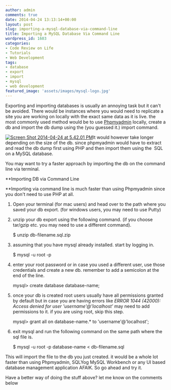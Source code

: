 ```yaml
---
author: admin
comments: true
date: 2014-04-24 13:13:14+00:00
layout: post
slug: importing-a-mysql-database-via-command-line
title: Importing a MySQL Database Via Command Line
wordpress_id: 1603
categories:
- Code Review on Life
- Tutorials
- Web Development
tags:
- database
- export
- import
- mysql
- web development
featured_image: 'assets/images/mysql-logo.jpg'
---
```


Exporting and importing databases is usually an annoying task but it can't be avoided. There would be instances where you would need to replicate a site you are working on locally with the exact same data as it is live. the most commonly used method would be to use [Phpmyadmin](http://phpmyadmin.net) locally, create a db and import the db dump using the (you guessed it.) import command.

[![Screen Shot 2014-04-24 at 5.42.01 PM](http://www.reengo.com/wp-content/uploads/2014/04/Screen-Shot-2014-04-24-at-5.42.01-PM.png)](http://www.reengo.com/wp-content/uploads/2014/04/Screen-Shot-2014-04-24-at-5.42.01-PM.png)It would however take longer depending on the size of the db. since phpmyadmin would have to extract and read the db dump first using PHP and then import them using the  SQL on a MySQL database.

You may want to try a faster approach by importing the db on the command line via terminal.

**Importing DB via Command Line

**Importing via command line is much faster than using Phpmyadmin since you don't need to use PHP at all.

1. Open your terminal (for mac users) and head over to the path where you saved your db export. (for windows users, you may need to use Putty)

2. unzip your db export using the following command. (if you choose tar/gzip etc. you may need to use a different command).

    $ unzip db-filename.sql.zip

3. assuming that you have mysql already installed. start by logging in.

    $ mysql -u root -p 

4. enter your root password or in case you used a different user, use those credentials and create a new db. remember to add a semicolon at the end of the line.

    mysql> create database database-name;

5. once your db is created root users usually have all permissions granted by default but in case you are having errors like _ERROR 1044 (42000): Access denied for user 'username'@'localhost'_ may need to add permissions to it. if you are using root, skip this step.

    mysql> grant all on database-name.* to 'username'@'localhost';

6. exit mysql and run the following command on the same path where the sql file is.

    $ mysql -u root -p database-name < db-filename.sql

This will import the file to the db you just created. it would be a whole lot faster than using Phpmyadmin, SQLYog MySQL Workbench or any UI based database management application AFAIK. So go ahead and try it.

Have a better way of doing the stuff above? let me know on the comments below
